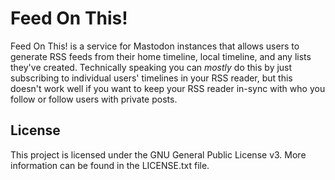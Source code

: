 # Feed On This!
Feed On This! is a service for Mastodon instances that allows users to generate RSS feeds from their home timeline, local timeline, and any lists they've created. Technically speaking you can _mostly_ do this by just subscribing to individual users' timelines in your RSS reader, but this doesn't work well if you want to keep your RSS reader in-sync with who you follow or follow users with private posts.

## License
This project is licensed under the GNU General Public License v3. More information can be found in the LICENSE.txt file.

